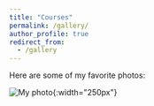 ```yaml
---
title: "Courses"
permalink: /gallery/
author_profile: true
redirect_from:
  - /gallery
---
```


Here are some of my favorite photos:

![My photo](https://mbh1234.github.io/keerthana.github.io/images/3.jpeg){:width="250px"}
